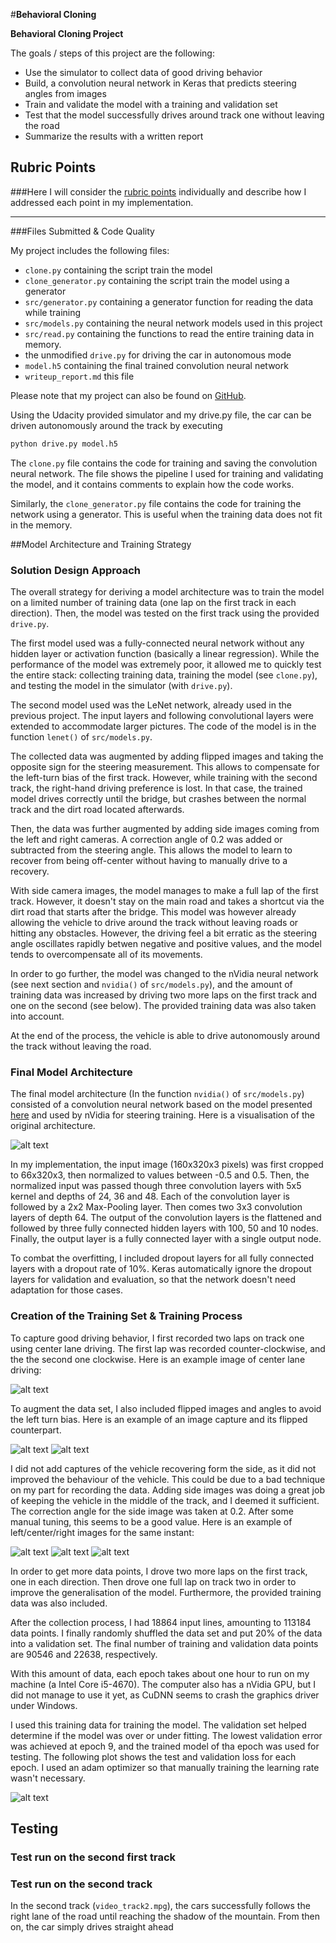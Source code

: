 #**Behavioral Cloning** 

**Behavioral Cloning Project**

The goals / steps of this project are the following:
* Use the simulator to collect data of good driving behavior
* Build, a convolution neural network in Keras that predicts steering angles from images
* Train and validate the model with a training and validation set
* Test that the model successfully drives around track one without leaving the road
* Summarize the results with a written report


[//]: # (Image References)

[nvidia]: https://devblogs.nvidia.com/parallelforall/wp-content/uploads/2016/08/cnn-architecture-624x890.png "Loss"
[loss]: ./writeup/loss.png "Loss"
[center1]: ./writeup/center_1.jpg "Training image"
[center2]: ./writeup/center_2.jpg "Normal image"
[center2fl]: ./writeup/center_2_fl.jpg "Flipped image"
[left3]: ./writeup/left_3.jpg "Left"
[center3]: ./writeup/center_3.jpg "Center"
[right3]: ./writeup/right_3.jpg "Right"

## Rubric Points
###Here I will consider the [rubric points](https://review.udacity.com/#!/rubrics/432/view) individually and describe how I addressed each point in my implementation.  

---
###Files Submitted & Code Quality

My project includes the following files:
* `clone.py` containing the script train the model
* `clone_generator.py` containing the script train the model using a generator
* `src/generator.py` containing a generator function for reading the data while training
* `src/models.py` containing the neural network models used in this project
* `src/read.py` containing the functions to read the entire training data in memory.
* the unmodified `drive.py` for driving the car in autonomous mode
* `model.h5` containing the final trained convolution neural network 
* `writeup_report.md` this file

Please note that my project can also be found on [GitHub](https://github.com/bodetc/CarND-Behavioral-Cloning-P3).


Using the Udacity provided simulator and my drive.py file, the car can be driven autonomously around the track by executing 
```sh
python drive.py model.h5
```

The `clone.py` file contains the code for training and saving the convolution neural network. The file shows the pipeline I used for training and validating the model, and it contains comments to explain how the code works.

Similarly, the `clone_generator.py` file contains the code for training the network using a generator. This is useful when the training data does not fit in the memory.

##Model Architecture and Training Strategy

### Solution Design Approach

The overall strategy for deriving a model architecture was to train the model on a limited number of training data (one lap on the first track in each direction).
Then, the model was tested on the first track using the provided `drive.py`.

The first model used was a fully-connected neural network without any hidden layer or activation function (basically a linear regression).
While the performance of the model was extremely poor, it allowed me to quickly test the entire stack: collecting training data, training the model (see `clone.py`), and testing the model in the simulator (with `drive.py`).

The second model used was the LeNet network, already used in the previous project.
The input layers and following convolutional layers were extended to accommodate larger pictures.
The code of the model is in the function `lenet()` of `src/models.py`.

The collected data was augmented by adding flipped images and taking the opposite sign for the steering measurement.
This allows to compensate for the left-turn bias of the first track.
However, while training with the second track, the right-hand driving preference is lost.
In that case, the trained model drives correctly until the bridge, but crashes between the normal track and the dirt road located afterwards.

Then, the data was further augmented by adding side images coming from the left and right cameras.
A correction angle of 0.2 was added or subtracted from the steering angle.
This allows the model to learn to recover from being off-center without having to manually drive to a recovery.

With side camera images, the model manages to make a full lap of the first track. However, it doesn't stay on the main road and takes a shortcut via the dirt road that starts after the bridge.
This model was however already allowing the vehicle to drive around the track without leaving roads or hitting any obstacles.
However, the driving feel a bit erratic as the steering angle oscillates rapidly betwen negative and positive values, and the model tends to overcompensate all of its movements.

In order to go further, the model was changed to the nVidia neural network (see next section and `nvidia()` of `src/models.py`), and the amount of training data was increased by driving two more laps on the first track and one on the second (see below).
The provided training data was also taken into account. 

At the end of the process, the vehicle is able to drive autonomously around the track without leaving the road.

### Final Model Architecture

The final model architecture (In the function `nvidia()` of `src/models.py`) consisted of a convolution neural network
based on the model presented [here](https://devblogs.nvidia.com/parallelforall/deep-learning-self-driving-cars/) and used by nVidia for steering training.
Here is a visualisation of the original architecture.

![alt text][nvidia]

In my implementation, the input image (160x320x3 pixels) was first cropped to 66x320x3, then normalized to values between -0.5 and 0.5.
Then, the normalized input was passed though three convolution layers with 5x5 kernel and depths of 24, 36 and 48.
Each of the convolution layer is followed by a 2x2 Max-Pooling layer.
Then comes two 3x3 convolution layers of depth 64.
The output of the convolution layers is the flattened and followed by three fully connected hidden layers with 100, 50 and 10 nodes.
Finally, the output layer is a fully connected layer with a single output node.

To combat the overfitting, I included dropout layers for all fully connected layers with a dropout rate of 10%.
Keras automatically ignore the dropout layers for validation and evaluation, so that the network doesn't need adaptation for those cases.

### Creation of the Training Set & Training Process

To capture good driving behavior, I first recorded two laps on track one using center lane driving.
The first lap was recorded counter-clockwise, and the the second one clockwise.
Here is an example image of center lane driving:

![alt text][center1]

To augment the data set, I also included flipped images and angles to avoid the left turn bias.
Here is an example of an image capture and its flipped counterpart.

![alt text][center2]
![alt text][center2fl]

I did not add captures of the vehicle recovering form the side, as it did not improved the behaviour of the vehicle.
This could be due to a bad technique on my part for recording the data.
Adding side images was doing a great job of keeping the vehicle in the middle of the track, and I deemed it sufficient.
The correction angle for the side image was taken at 0.2. After some manual tuning, this seems to be a good value.
Here is an example of left/center/right images for the same instant:

![alt text][left3]
![alt text][center3]
![alt text][right3]

In order to get more data points, I drove two more laps on the first track, one in each direction.
Then drove one full lap on track two in order to improve the generalisation of the model.
Furthermore, the provided training data was also included.

After the collection process, I had 18864 input lines, amounting to 113184 data points.
I finally randomly shuffled the data set and put 20% of the data into a validation set.
The final number of training and validation data points are 90546 and 22638, respectively. 

With this amount of data, each epoch takes about one hour to run on my machine (a Intel Core i5-4670).
The computer also has a nVidia GPU, but I did not manage to use it yet, as CuDNN seems to crash the graphics driver under Windows.

I used this training data for training the model.
The validation set helped determine if the model was over or under fitting.
The lowest validation error was achieved at epoch 9, and the trained model of tha epoch was used for testing.
The following plot shows the test and validation loss for each epoch.
I used an adam optimizer so that manually training the learning rate wasn't necessary.

![alt text][loss]

## Testing

### Test run on the second first track


### Test run on the second track

In the second track (`video_track2.mpg`), the cars successfully follows the right lane of the road until reaching the shadow of the mountain.
From then on, the car simply drives straight ahead

